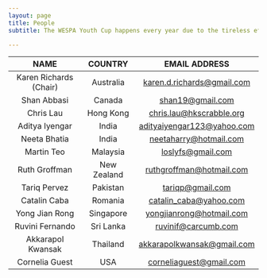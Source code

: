 ```yaml
---
layout: page
title: People
subtitle: The WESPA Youth Cup happens every year due to the tireless efforts of the WESPA Youth Committee. Contact your country representative for more information.  

---
```

  
| __NAME__                    | __COUNTRY__   | __EMAIL ADDRESS__           |
|:------------------------:|:-------------:|:----------------------------:|
| Karen Richards (Chair) 	| Australia   	| [karen.d.richards@gmail.com](mailto:karen.d.richards@gmail.com) 	|
| Shan Abbasi            	| Canada      	| shan19@gmail.com           	|
| Chris Lau              	| Hong Kong   	| chris.lau@hkscrabble.org   	|
| Aditya Iyengar         	| India       	| adityaiyengar123@yahoo.com 	|
| Neeta Bhatia           	| India       	| neetaharry@hotmail.com     	|
| Martin Teo             	| Malaysia    	| loslyfs@gmail.com          	|
| Ruth Groffman          	| New Zealand 	| ruthgroffman@hotmail.com   	|
| Tariq Pervez           	| Pakistan    	| tariqp@gmail.com           	|
| Catalin Caba           	| Romania     	| catalin_caba@yahoo.com     	|
| Yong Jian Rong         	| Singapore   	| yongjianrong@hotmail.com   	|
| Ruvini Fernando        	| Sri Lanka   	| ruvinif@carcumb.com        	|
| Akkarapol Kwansak      	| Thailand    	| akkarapolkwansak@gmail.com 	|
| Cornelia Guest         	| USA         	| corneliaguest@gmail.com    	|
